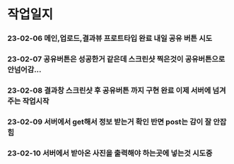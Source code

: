 # 작업일지

### 23-02-06 메인,업로드,결과뷰 프로트타입 완료 내일 공유 버튼 시도
### 23-02-07 공유버튼은 성공한거 같은데 스크린샷 찍은것이 공유버튼으로 안넘어감...
### 23-02-08 결과창 스크린샷 후 공유버튼 까지 구현 완료 이제 서버에 넘겨주는 작업시작
### 23-02-09 서버에서 get해서 정보 받는거 확인 반면 post는 감이 잘 안잡힘 
### 23-02-10 서버에서 받아온 사진을 출력해야 하는곳에 넣는것 시도중